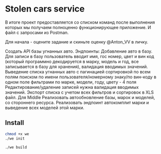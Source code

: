 # Stolen cars service

В итоге проект предоставляется со списком команд после выполнения которых мы получаем полноценно функционирующее приложение. И файл с запросами из Postman.

Для начала - оцените задание и скиньте оценку @Anton_VV  в личку.

 Создать АРІ базы угнанных авто.
Эндпоинты: 
Добавление авто в базу. Для записи в базу пользователь вводит имя, гос номер, цвет и вин код (который программно декодируется в марку, модель и год, все записывается в базу для хранения), валидация вводимых значений.
Выведение списка угнанных авто с
пагинацией
сортировкой по всем полям
поиском по имени пользователя/номерному знаку/по вин-коду в одном поле
фильтрами по марке, модели, году, цвету - 4 поля
Редактирование/удаление записей нужна валидация вводимых значений.
Экспорт списка с учетом всех фильтров и сортировок в XLS файл.
Для Middle
Реализовать автообновление базы, марок и моделей, со стороннего ресурса.
Реализовать эндпоинт автокомплит марки и выведение всех моделей этой марки.

## Install
```bash
chmod +x we
./we init

./we build
```
